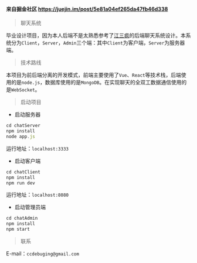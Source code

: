 #### 来自掘金社区 https://juejin.im/post/5e81a04ef265da47fb46d338

> 聊天系统

毕业设计项目，因为本人后端不是太熟悉参考了[江三疯](https://github.com/wuyawei)的后端聊天系统设计。本系统分为`Client`，`Server`，`Admin`三个端：其中`Client`为客户端，`Server`为服务器端。

> 技术路线

本项目为前后端分离的开发模式，前端主要使用了`Vue`、`React`等技术栈，后端使用的是`node.js`，数据库使用的是`MongoDB`。在实现聊天的全双工数据通信使用的是`WebSocket`。

> 启动项目

- 启动服务器
```javascript
cd chatServer
npm install
node app.js
```
运行地址：`localhost:3333`

- 启动客户端
```javascript
cd chatClient
npm install
npm run dev
```
运行地址：`localhost:8080`

- 启动管理员端
```javascript
cd chatAdmin
npm install
npm start
```

> 联系

E-mail：`ccdebuging@gmail.com`


